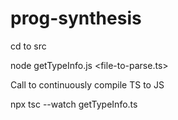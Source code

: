 # prog-synthesis

cd to src

node getTypeInfo.js <file-to-parse.ts>

Call to continuously compile TS to JS

npx tsc --watch getTypeInfo.ts
